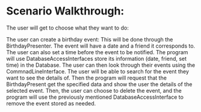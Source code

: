 # Scenario Walkthrough:

The user will get to choose what they want to do:

The user can create a birthday event:
This will be done through the BirthdayPresenter. The event will have a date and a friend it corresponds to. The user can also set a time before the event to be notified. The program will use DatabaseAccessInterfaces store its information (date, friend, set time) in the Database. The user can then look through their events using the CommnadLineInterface. The user will be able to search for the event they want to see the details of. Then the program will request that the BirthdayPresent get the specified data and show the user the details of the selected event. Then, the user can choose to delete the event, and the program will use the previously mentioned DatabaseAccessInterface to remove the event stored as needed.
